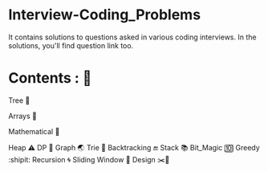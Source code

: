 # Interview-Coding_Problems
 It contains solutions to questions asked in various coding interviews. In the solutions, you'll find question link too.

# Contents : 📝
Tree 🌳

Arrays 🎰

Mathematical 📏

Heap ⚠️
DP 📆
Graph 🌏
Trie 🌳
Backtracking 🔚
Stack 📚
Bit_Magic 🔟
Greedy :shipit:
Recursion 🌀
Sliding Window 🚌
Design ✂️📐
